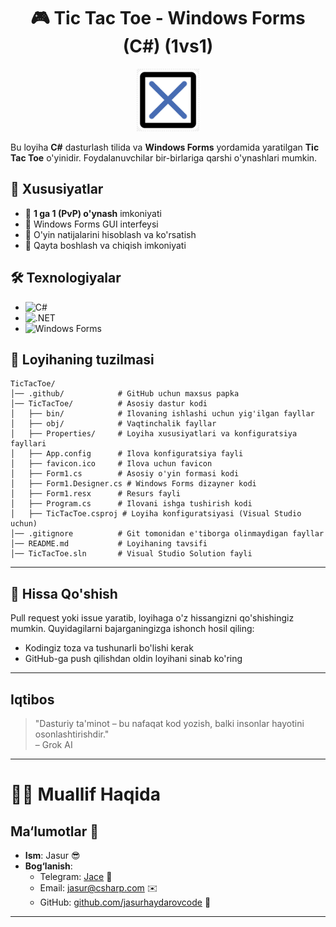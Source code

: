 <div align="center">

# 🎮 Tic Tac Toe - Windows Forms (C#) (1vs1)

<img src=".github/x.png" width="100">

</div>

Bu loyiha **C#** dasturlash tilida va **Windows Forms** yordamida yaratilgan **Tic Tac Toe** o'yinidir. Foydalanuvchilar bir-birlariga qarshi o'ynashlari mumkin.

## 📌 Xususiyatlar
- 🔹 **1 ga 1 (PvP) o'ynash** imkoniyati
- 🔹 Windows Forms GUI interfeysi
- 🔹 O'yin natijalarini hisoblash va ko'rsatish
- 🔹 Qayta boshlash va chiqish imkoniyati

## 🛠 Texnologiyalar
- ![C#](https://img.shields.io/badge/C%23-239120?style=for-the-badge&logo=csharp&logoColor=white)
- ![.NET](https://img.shields.io/badge/.NET-512BD4?style=for-the-badge&logo=dotnet&logoColor=white)
- ![Windows Forms](https://img.shields.io/badge/Windows%20Forms-0078D7?style=for-the-badge&logo=windows&logoColor=white)

## 📂 Loyihaning tuzilmasi

```plaintext
TicTacToe/
│── .github/            # GitHub uchun maxsus papka
│── TicTacToe/          # Asosiy dastur kodi
│   ├── bin/            # Ilovaning ishlashi uchun yig'ilgan fayllar
│   ├── obj/            # Vaqtinchalik fayllar
│   ├── Properties/     # Loyiha xususiyatlari va konfiguratsiya fayllari
│   ├── App.config      # Ilova konfiguratsiya fayli
│   ├── favicon.ico     # Ilova uchun favicon
│   ├── Form1.cs        # Asosiy o'yin formasi kodi
│   ├── Form1.Designer.cs # Windows Forms dizayner kodi
│   ├── Form1.resx      # Resurs fayli
│   ├── Program.cs      # Ilovani ishga tushirish kodi
│   ├── TicTacToe.csproj # Loyiha konfiguratsiyasi (Visual Studio uchun)
│── .gitignore          # Git tomonidan e'tiborga olinmaydigan fayllar
│── README.md           # Loyihaning tavsifi
│── TicTacToe.sln       # Visual Studio Solution fayli
```

---

## 🤝 Hissa Qo'shish
Pull request yoki issue yaratib, loyihaga o'z hissangizni qo'shishingiz mumkin. Quyidagilarni bajarganingizga ishonch hosil qiling:

- Kodingiz toza va tushunarli bo'lishi kerak
- GitHub-ga push qilishdan oldin loyihani sinab ko'ring

---

## Iqtibos
> "Dasturiy ta'minot – bu nafaqat kod yozish, balki insonlar hayotini osonlashtirishdir."  
> – Grok AI

---

# 👨‍💻 Muallif Haqida

## Ma‘lumotlar 🌟
- **Ism**: Jasur 😎  
- **Bog‘lanish**:  
  - Telegram: [Jace](https://t.me/KanYonA) 📱  
  - Email: [jasur@csharp.com](mailto:jasurhaydarovocde@gmail.com) ✉️  
  - GitHub: [github.com/jasurhaydarovcode](https://github.com/jasurhaydarovcode) 🐙

---
